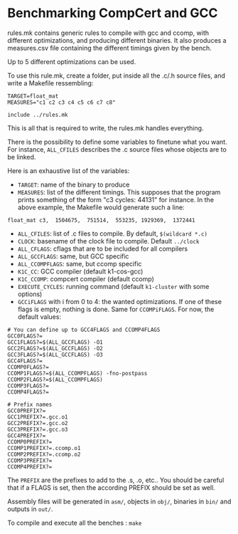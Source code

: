 # Benchmarking CompCert and GCC

rules.mk contains generic rules to compile with gcc and ccomp, with different
optimizations, and producing different binaries. It also produces a
measures.csv file containing the different timings given by the bench.

Up to 5 different optimizations can be used.

To use this rule.mk, create a folder, put inside all the .c/.h source files,
and write a Makefile ressembling:
```make
TARGET=float_mat
MEASURES="c1 c2 c3 c4 c5 c6 c7 c8"

include ../rules.mk
```

This is all that is required to write, the rules.mk handles everything.

There is the possibility to define some variables to finetune what you want.
For instance, `ALL_CFILES` describes the .c source files whose objects are
to be linked.

Here is an exhaustive list of the variables:
- `TARGET`: name of the binary to produce
- `MEASURES`: list of the different timings. This supposes that the program
prints something of the form "c3 cycles: 44131" for instance. In the above
example, the Makefile would generate such a line:
```
float_mat c3,  1504675,  751514,  553235, 1929369,  1372441 
```
- `ALL_CFILES`: list of .c files to compile. By default, `$(wildcard *.c)`
- `CLOCK`: basename of the clock file to compile. Default `../clock`
- `ALL_CFLAGS`: cflags that are to be included for all compilers
- `ALL_GCCFLAGS`: same, but GCC specific
- `ALL_CCOMPFLAGS`: same, but ccomp specific
- `K1C_CC`: GCC compiler (default k1-cos-gcc)
- `K1C_CCOMP`: compcert compiler (default ccomp)
- `EXECUTE_CYCLES`: running command (default `k1-cluster` with some options)
- `GCCiFLAGS` with i from 0 to 4: the wanted optimizations. If one of these flags is empty, nothing is done. Same for `CCOMPiFLAGS`. For now, the default values:
```
# You can define up to GCC4FLAGS and CCOMP4FLAGS
GCC0FLAGS?=
GCC1FLAGS?=$(ALL_GCCFLAGS) -O1
GCC2FLAGS?=$(ALL_GCCFLAGS) -O2
GCC3FLAGS?=$(ALL_GCCFLAGS) -O3
GCC4FLAGS?=
CCOMP0FLAGS?=
CCOMP1FLAGS?=$(ALL_CCOMPFLAGS) -fno-postpass
CCOMP2FLAGS?=$(ALL_CCOMPFLAGS)
CCOMP3FLAGS?=
CCOMP4FLAGS?=

# Prefix names
GCC0PREFIX?=
GCC1PREFIX?=.gcc.o1
GCC2PREFIX?=.gcc.o2
GCC3PREFIX?=.gcc.o3
GCC4PREFIX?=
CCOMP0PREFIX?=
CCOMP1PREFIX?=.ccomp.o1
CCOMP2PREFIX?=.ccomp.o2
CCOMP3PREFIX?=
CCOMP4PREFIX?= 
```

The `PREFIX` are the prefixes to add to the .s, .o, etc.. You should be careful that if a FLAGS is set, then the according PREFIX should be set as well.

Assembly files will be generated in `asm/`, objects in `obj/`, binaries in `bin/` and outputs in `out/`.

To compile and execute all the benches : `make`
